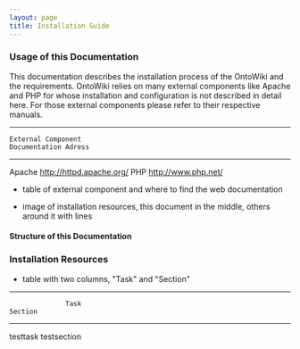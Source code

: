 ```yaml
---
layout: page
title: Installation Guide
---
```


### Usage of this Documentation

This documentation describes the installation process of the OntoWiki and the requirements. OntoWiki relies on many external components like Apache and PHP for whose installation and configuration is not described in detail here. For those external components please refer to their respective manuals.

----------------------  ---------------------------------------------------------------
    External Component                                             Documentation Adress
----------------------  ---------------------------------------------------------------
Apache                  <http://httpd.apache.org/>
PHP                     <http://www.php.net/>


- table of external component and where to find the web documentation
                                                  
- image of installation resources, this document in the middle, others around it with lines
                                                                                       
#### Structure of this Documentation
                                                                                              
### Installation Resources
                                                                                              
- table with two columns, "Task" and "Section"
----------------------  ---------------------------------------------------------------       
                  Task                                                          Section       
----------------------  ---------------------------------------------------------------
testtask                testsection                            

